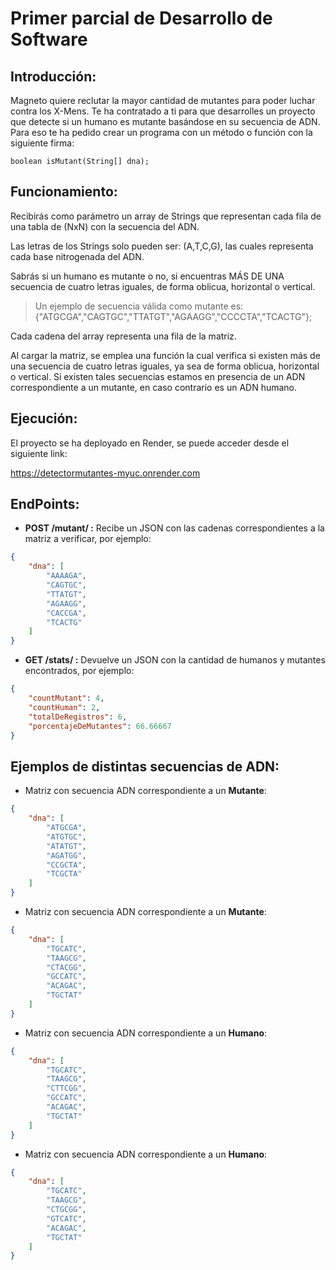 # Primer parcial de Desarrollo de Software 
## Introducción:
Magneto quiere reclutar la mayor cantidad de mutantes para poder luchar contra los X-Mens. 
Te ha contratado a ti para que desarrolles un proyecto que detecte si un humano es mutante basándose en su secuencia de ADN. 
Para eso te ha pedido crear un programa con un método o función con la siguiente firma: 

    boolean isMutant(String[] dna); 


## Funcionamiento:
Recibirás como parámetro un array de Strings que representan cada fila de una tabla de (NxN) con la secuencia del ADN. 

Las letras de los Strings solo pueden ser: (A,T,C,G), las cuales representa cada base nitrogenada del ADN.

Sabrás si un humano es mutante o no, si encuentras MÁS DE UNA secuencia de cuatro letras iguales, de forma oblicua, horizontal o vertical. 

> Un ejemplo de secuencia válida como mutante es: {"ATGCGA","CAGTGC","TTATGT","AGAAGG","CCCCTA","TCACTG"};

Cada cadena del array representa una fila de la matriz.

Al cargar la matriz, se emplea una función la cual verifica si existen más de una secuencia de cuatro letras iguales, ya sea de forma oblicua, horizontal o vertical. 
Si existen tales secuencias estamos en presencia de un ADN correspondiente a un mutante, en caso contrario es un ADN humano.

## Ejecución:
El proyecto se ha deployado en Render, se puede acceder desde el siguiente link:

https://detectormutantes-myuc.onrender.com

## EndPoints:
- **POST /mutant/ :** Recibe un JSON con las cadenas correspondientes a la matriz a verificar, por ejemplo:
```json
{
    "dna": [
        "AAAAGA",
        "CAGTGC",
        "TTATGT",
        "AGAAGG",
        "CACCGA",
        "TCACTG"
    ]
}
```
- **GET /stats/ :** Devuelve un JSON con la cantidad de humanos y mutantes encontrados, por ejemplo:
```json
{
    "countMutant": 4,
    "countHuman": 2,
    "totalDeRegistros": 6,
    "porcentajeDeMutantes": 66.66667
}
```
## Ejemplos de distintas secuencias de ADN:
- Matriz con secuencia ADN correspondiente a un **Mutante**:
```json
{
    "dna": [
        "ATGCGA",
        "ATGTGC",
        "ATATGT",
        "AGATGG",
        "CCGCTA",
        "TCGCTA"
    ]
}
```
- Matriz con secuencia ADN correspondiente a un **Mutante**:
```json
{
    "dna": [
        "TGCATC",
        "TAAGCG",
        "CTACGG",
        "GCCATC",
        "ACAGAC",
        "TGCTAT"
    ]
}

```
- Matriz con secuencia ADN correspondiente a un **Humano**:
```json
{
    "dna": [
        "TGCATC",
        "TAAGCG",
        "CTTCGG",
        "GCCATC",
        "ACAGAC",
        "TGCTAT"
    ]
}
```
- Matriz con secuencia ADN correspondiente a un **Humano**:
```json
{
    "dna": [
        "TGCATC",
        "TAAGCG",
        "CTGCGG",
        "GTCATC",
        "ACAGAC",
        "TGCTAT"
    ]
}
```
